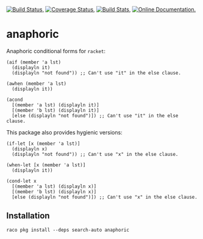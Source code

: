 [![Build Status,](https://img.shields.io/travis/jsmaniac/anaphoric/master.svg)](https://travis-ci.org/jsmaniac/anaphoric)
[![Coverage Status,](https://img.shields.io/codecov/c/github/jsmaniac/anaphoric/master.svg)](https://codecov.io/gh/jsmaniac/anaphoric)
[![Build Stats,](https://img.shields.io/badge/build-stats-blue.svg)](http://jsmaniac.github.io/travis-stats/#jsmaniac/anaphoric)
[![Online Documentation.](https://img.shields.io/badge/docs-online-blue.svg)](http://docs.racket-lang.org/anaphoric/)

anaphoric
=========

Anaphoric conditional forms for `racket`:

```
(aif (member 'a lst)
  (displayln it)
  (displayln "not found")) ;; Can't use "it" in the else clause.

(awhen (member 'a lst)
  (displayln it))

(acond
  [(member 'a lst) (displayln it)]
  [(member 'b lst) (displayln it)]
  [else (displayln "not found")]) ;; Can't use "it" in the else clause.
```

This package also provides hygienic versions:

```
(if-let [x (member 'a lst)]
  (displayln x)
  (displayln "not found")) ;; Can't use "x" in the else clause.

(when-let [x (member 'a lst)]
  (displayln it))

(cond-let x
  [(member 'a lst) (displayln x)]
  [(member 'b lst) (displayln x)]
  [else (displayln "not found")]) ;; Can't use "x" in the else clause.
```

Installation
------------

```
raco pkg install --deps search-auto anaphoric
```
